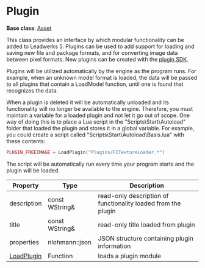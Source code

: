 # Plugin #

**Base class**: [Asset](Asset.md)

This class provides an interface by which modular functionality can be added to Leadwerks 5. Plugins can be used to add support for loading and saving new file and package formats, and for converting image data between pixel formats. New plugins can be created with the [plugin SDK](PluginSDK.md).

Plugins will be utilized automatically by the engine as the program runs. For example, when an unknown model format is loaded, the data will be passed to all plugins that contain a LoadModel function, until one is found that recognizes the data.

When a plugin is deleted it will be automatically unloaded and its functionality will no longer be available to the engine. Therefore, you must maintain a variable for a loaded plugin and not let it go out of scope. One way of doing this is to place a Lua script in the "Scripts\\Start\\Autoload" folder that loaded the plugin and stores it in a global variable. For example, you could create a script called "Scripts\\Start\\Autoload\\Basis.lua" with these contents:
```lua
PLUGIN_FREEIMAGE = LoadPlugin("Plugins/FITextureLoader.*")
```
The script will be automatically run every time your program starts and the plugin will be loaded.

| Property | Type | Description |
| ----- | ----- | ----- |
| description | const WString& | read-only description of functionality loaded from the plugin |
| title | const WString& | read-only title loaded from plugin |
| properties | nlohmann::json | JSON structure containing plugin information |
| [LoadPlugin](LoadPlugin.md) | Function | loads a plugin module |

